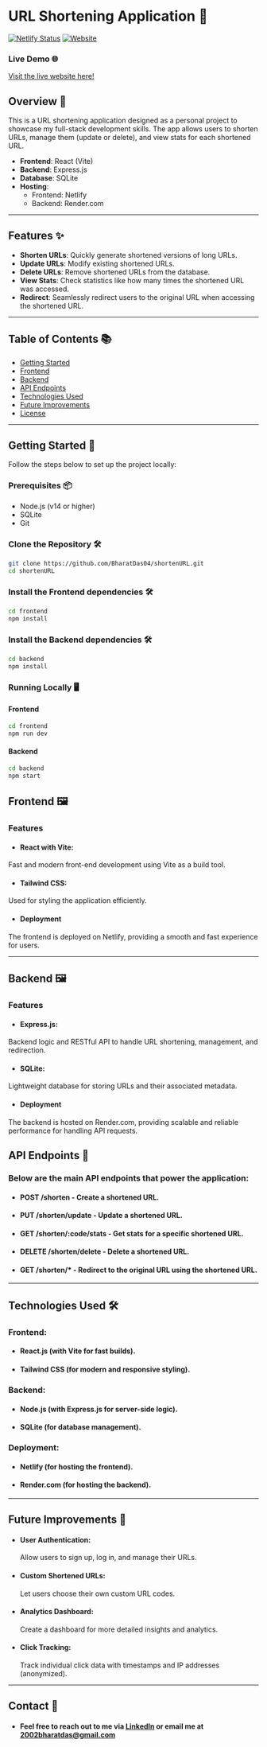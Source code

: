 # URL Shortening Application 🚀

[![Netlify Status](https://api.netlify.com/api/v1/badges/e1e0ba60-19b3-45a8-8b7a-ce42331f1ee9/deploy-status)](https://app.netlify.com/sites/shorta/deploys)
[![Website](https://img.shields.io/website?down_message=offline&up_message=online&url=https%3A%2F%2Fshort.dasbharat.com/)](https://short.dasbharat.com/)

### Live Demo 🌐
[Visit the live website here!](https://short.dasbharat.com/)

## Overview 📄

This is a URL shortening application designed as a personal project to showcase my full-stack development skills. The app allows users to shorten URLs, manage them (update or delete), and view stats for each shortened URL.

- **Frontend**: React (Vite)
- **Backend**: Express.js
- **Database**: SQLite
- **Hosting**: 
  - Frontend: Netlify
  - Backend: Render.com

---

## Features ✨

- **Shorten URLs**: Quickly generate shortened versions of long URLs.
- **Update URLs**: Modify existing shortened URLs.
- **Delete URLs**: Remove shortened URLs from the database.
- **View Stats**: Check statistics like how many times the shortened URL was accessed.
- **Redirect**: Seamlessly redirect users to the original URL when accessing the shortened URL.

---

## Table of Contents 📚

- [Getting Started](#getting-started)
- [Frontend](#frontend)
- [Backend](#backend)
- [API Endpoints](#api-endpoints)
- [Technologies Used](#technologies-used)
- [Future Improvements](#future-improvements)
- [License](#license)

---

## Getting Started 🚀

Follow the steps below to set up the project locally:

### Prerequisites 📦

- Node.js (v14 or higher)
- SQLite
- Git

### Clone the Repository 🛠️

```bash
git clone https://github.com/BharatDas04/shortenURL.git
cd shortenURL
```

### Install the Frontend dependencies 🛠️

```bash
cd frontend
npm install
```

### Install the Backend dependencies 🛠️

```bash
cd backend
npm install
```

### Running Locally 🖥️

#### Frontend
```bash
cd frontend
npm run dev
```
#### Backend
```bash
cd backend
npm start
```

## Frontend 🖼️

### Features
- #### React with Vite: 
Fast and modern front-end development using Vite as a build tool.
- #### Tailwind CSS:
Used for styling the application efficiently.
- #### Deployment
The frontend is deployed on Netlify, providing a smooth and fast experience for users.

---
## Backend 🖼️

### Features
- #### Express.js: 
Backend logic and RESTful API to handle URL shortening, management, and redirection.
- #### SQLite:
Lightweight database for storing URLs and their associated metadata.
- #### Deployment
The backend is hosted on Render.com, providing scalable and reliable performance for handling API requests.

## API Endpoints 🔗

### Below are the main API endpoints that power the application:
- #### POST /shorten - Create a shortened URL.
- #### PUT /shorten/update - Update a shortened URL.
- #### GET /shorten/:code/stats - Get stats for a specific shortened URL.
- #### DELETE /shorten/delete - Delete a shortened URL.
- #### GET /shorten/* - Redirect to the original URL using the shortened URL.

---
## Technologies Used 🛠️

### Frontend:
- #### React.js (with Vite for fast builds).
- #### Tailwind CSS (for modern and responsive styling).
### Backend:
- #### Node.js (with Express.js for server-side logic).
- #### SQLite (for database management).
### Deployment:
- #### Netlify (for hosting the frontend).
- #### Render.com (for hosting the backend).

---
## Future Improvements 🌱

- #### User Authentication:
  Allow users to sign up, log in, and manage their URLs.
- #### Custom Shortened URLs:
  Let users choose their own custom URL codes.
- #### Analytics Dashboard:
  Create a dashboard for more detailed insights and analytics.
- #### Click Tracking:
  Track individual click data with timestamps and IP addresses (anonymized).

---
## Contact 📧
- #### Feel free to reach out to me via [LinkedIn](https://www.linkedin.com/in/bharatdas04/) or email me at 2002bharatdas@gmail.com


